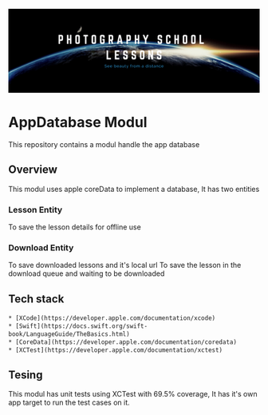 ![ald text](ReadmeAssets/banner.png)

# AppDatabase Modul

This repository contains a modul handle the app database



## Overview

This modul uses apple coreData to implement a database, It has two entities

### Lesson Entity 
 
To save the lesson details for offline use
 
### Download Entity

To save downloaded lessons and it's local url
To save the lesson in the download queue and waiting to be downloaded


## Tech stack

    * [XCode](https://developer.apple.com/documentation/xcode)
    * [Swift](https://docs.swift.org/swift-book/LanguageGuide/TheBasics.html)
    * [CoreData](https://developer.apple.com/documentation/coredata)
    * [XCTest](https://developer.apple.com/documentation/xctest)
    

## Tesing

This modul has unit tests using XCTest with 69.5% coverage, It has it's own app target to run the test cases on it.


 

